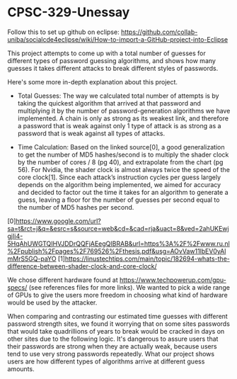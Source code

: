 # CPSC-329-Unessay

Follow this to set up github on eclipse: https://github.com/collab-uniba/socialcde4eclipse/wiki/How-to-import-a-GitHub-project-into-Eclipse

This project attempts to come up with a total number of guesses for different types of password guessing algorithms, and shows how many guesses it takes different attacks to break different styles of passwords.





Here's some more in-depth explanation about this project.



- Total Guesses: The way we calculated total number of attempts is by taking the quickest algorithm that arrived at that password and multiplying it by the number of password-generation algorithms we have implemented. A chain is only as strong as its weakest link, and therefore a password that is weak against only 1 type of attack is as strong as a password that is weak against all types of attacks.



- Time Calculation: 
Based on the linked source[0], a good generalization to get the number of MD5 hashes/second is to multiply the shader clock by the number of cores / 8 (pg 40), and extrapolate from the chart (pg 56). For Nvidia, the shader clock is almost always twice the speed of the core clock[1]. Since each attack’s  instruction cycles per guess largely depends on the algorithm being implemented, we aimed for accuracy and decided to factor out the time it takes for an algorithm to generate a guess, leaving a floor for the number of guesses per second equal to the number of MD5 hashes per second.

[0]https://www.google.com/url?sa=t&rct=j&q=&esrc=s&source=web&cd=&cad=rja&uact=8&ved=2ahUKEwjgjIi4-5HqAhUWGTQIHVJDDrQQFjAEegQIBRAB&url=https%3A%2F%2Fwww.ru.nl%2Fpublish%2Fpages%2F769526%2Fthesis.pdf&usg=AOvVaw11lbEV0yAlmMrS5GQ-paYO
[1]https://linustechtips.com/main/topic/182694-whats-the-difference-between-shader-clock-and-core-clock/

We chose different hardware found at https://www.techpowerup.com/gpu-specs/ (see references files for more links). We wanted to pick a wide range of GPUs to give the users more freedom in choosing what kind of hardware would be used by the attacker.
 
When comparing and contrasting our estimated time guesses with different password strength sites, we found it worrying that on some sites passwords that would take quadrillions of years to break would be cracked in days on other sites due to the following logic. It's dangerous to assure users that their passwords are strong when they are actually weak, because users tend to use very strong passwords repeatedly. What our project shows users are how different types of algorithms arrive at different guess amounts.
